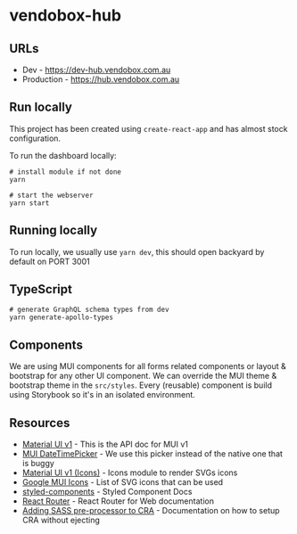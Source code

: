 # vendobox-hub

## URLs

- Dev - https://dev-hub.vendobox.com.au
- Production - https://hub.vendobox.com.au

## Run locally

This project has been created using `create-react-app` and has almost stock configuration.

To run the dashboard locally:

```shell
# install module if not done
yarn

# start the webserver
yarn start
```

## Running locally

To run locally, we usually use `yarn dev`, this should open backyard by default on PORT 3001

## TypeScript

```shell
# generate GraphQL schema types from dev
yarn generate-apollo-types
```

## Components

We are using MUI components for all forms related components or layout & bootstrap for any other UI component. We can override the MUI theme & bootstrap theme in the `src/styles`. Every (reusable) component is build using Storybook so it's in an isolated environment.

## Resources

- [Material UI v1](https://material-ui.com/api/app-bar/) - This is the API doc for MUI v1
- [MUI DateTimePicker](https://material-ui-pickers.firebaseapp.com/demo/datetimepicker) - We use this picker instead of the native one that is buggy
- [Material UI v1 (Icons)](https://material-ui.com/style/icons/) - Icons module to render SVGs icons
- [Google MUI Icons](https://material.io/tools/icons/?style=baseline) - List of SVG icons that can be used
- [styled-components](https://github.com/styled-components/styled-components) - Styled Component Docs
- [React Router](https://reacttraining.com/react-router/web/guides/philosophy) - React Router for Web documentation
- [Adding SASS pre-processor to CRA](https://github.com/facebook/create-react-app/blob/master/packages/react-scripts/template/README.md#adding-a-css-preprocessor-sass-less-etc) - Documentation on how to setup CRA without ejecting
